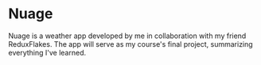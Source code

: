 # Nuage

Nuage is a weather app developed by me in collaboration with my friend ReduxFlakes. The app will serve as my course's final project, summarizing everything I've learned.